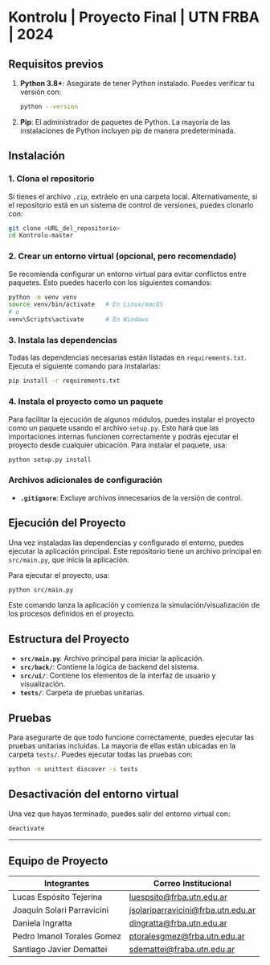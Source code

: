 # Kontrolu | Proyecto Final | UTN FRBA | 2024

## Requisitos previos

1. **Python 3.8+**: Asegúrate de tener Python instalado. Puedes verificar tu versión con:
   ```bash
   python --version
   ```
2. **Pip**: El administrador de paquetes de Python. La mayoría de las instalaciones de Python incluyen pip de manera predeterminada.

## Instalación

### 1. Clona el repositorio

Si tienes el archivo `.zip`, extráelo en una carpeta local. Alternativamente, si el repositorio está en un sistema de control de versiones, puedes clonarlo con:

```bash
git clone <URL_del_repositorio>
cd Kontrolu-master
```

### 2. Crear un entorno virtual (opcional, pero recomendado)

Se recomienda configurar un entorno virtual para evitar conflictos entre paquetes. Esto puedes hacerlo con los siguientes comandos:

```bash
python -m venv venv
source venv/bin/activate   # En Linux/macOS
# o
venv\Scripts\activate      # En Windows
```

### 3. Instala las dependencias

Todas las dependencias necesarias están listadas en `requirements.txt`. Ejecuta el siguiente comando para instalarlas:

```bash
pip install -r requirements.txt
```

### 4. Instala el proyecto como un paquete

Para facilitar la ejecución de algunos módulos, puedes instalar el proyecto como un paquete usando el archivo `setup.py`. Esto hará que las importaciones internas funcionen correctamente y podrás ejecutar el proyecto desde cualquier ubicación. Para instalar el paquete, usa:

```bash
python setup.py install
```

### Archivos adicionales de configuración
- **`.gitignore`**: Excluye archivos innecesarios de la versión de control.

## Ejecución del Proyecto

Una vez instaladas las dependencias y configurado el entorno, puedes ejecutar la aplicación principal. Este repositorio tiene un archivo principal en `src/main.py`, que inicia la aplicación.

Para ejecutar el proyecto, usa:

```bash
python src/main.py
```

Este comando lanza la aplicación y comienza la simulación/visualización de los procesos definidos en el proyecto.

## Estructura del Proyecto

- **`src/main.py`**: Archivo principal para iniciar la aplicación.
- **`src/back/`**: Contiene la lógica de backend del sistema.
- **`src/ui/`**: Contiene los elementos de la interfaz de usuario y visualización.
- **`tests/`**: Carpeta de pruebas unitarias.

## Pruebas

Para asegurarte de que todo funcione correctamente, puedes ejecutar las pruebas unitarias incluidas. La mayoría de ellas están ubicadas en la carpeta `tests/`. Puedes ejecutar todas las pruebas con:

```bash
python -m unittest discover -s tests
```

## Desactivación del entorno virtual

Una vez que hayas terminado, puedes salir del entorno virtual con:

```bash
deactivate
```

---

## Equipo de Proyecto

| Integrantes  | Correo Institucional      |
| ------------- | ------------- |  
| Lucas Espósito Tejerina  | luespsito@frba.utn.edu.ar  |  
| Joaquín Solari Parravicini | jsolariparravicini@frba.utn.edu.ar | 
| Daniela Ingratta | dingratta@frba.utn.edu.ar |
| Pedro Imanol Torales Gomez |  ptoralesgmez@frba.utn.edu.ar|
| Santiago Javier Demattei | sdemattei@fraba.utn.edu.ar|

